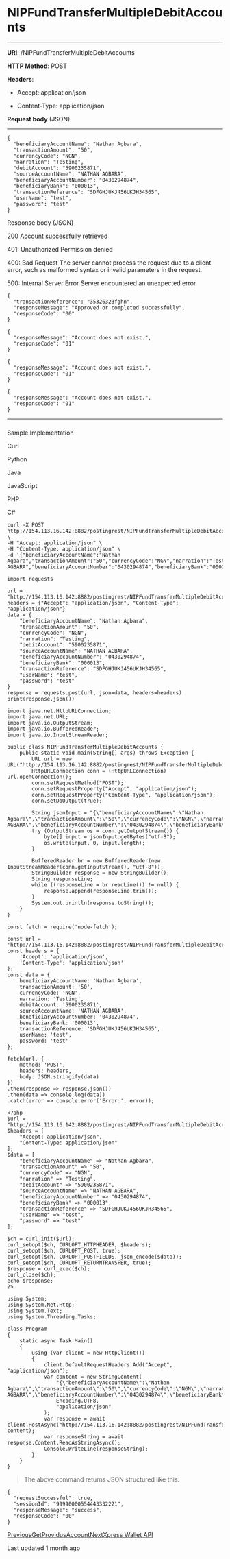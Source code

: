 # NIPFundTransferMultipleDebitAccounts

* * *

**URI**: /NIPFundTransferMultipleDebitAccounts

**HTTP Method**: POST

**Headers**:

*   Accept: application/json
    
*   Content-Type: application/json
    

**Request body** (JSON)

* * *

```
{
  "beneficiaryAccountName": "Nathan Agbara",
  "transactionAmount": "50",
  "currencyCode": "NGN",
  "narration": "Testing",
  "debitAccount": "5900235871",
  "sourceAccountName": "NATHAN AGBARA",
  "beneficiaryAccountNumber": "0430294874",
  "beneficiaryBank": "000013",
  "transactionReference": "SDFGHJUKJ456UKJH34565",
  "userName": "test",
  "password": "test"
}
```

Response body (JSON)

200 Account successfully retrieved

[](#tab-id-200-account-successfully-retrieved)

401: Unauthorized Permission denied

[](#tab-id-401-unauthorized-permission-denied)

400: Bad Request The server cannot process the request due to a client error, such as malformed syntax or invalid parameters in the request.

[](#tab-id-400-bad-request-the-server-cannot-process-the-request-due-to-a-client-error-such-as-malformed-syntax)

500: Internal Server Error Server encountered an unexpected error

[](#tab-id-500-internal-server-error-server-encountered-an-unexpected-error)

```
{
  "transactionReference": "35326323fghn",
  "responseMessage": "Approved or completed successfully",
  "responseCode": "00"
}
```

```
{
  "responseMessage": "Account does not exist.",
  "responseCode": "01"
}
```

```
{
  "responseMessage": "Account does not exist.",
  "responseCode": "01"
}
```

```
{
  "responseMessage": "Account does not exist.",
  "responseCode": "01"
}
```

* * *

### 

[](#sample-implementation)

Sample Implementation

Curl

[](#tab-curl)

Python

[](#tab-python)

Java

[](#tab-java)

JavaScript

[](#tab-javascript)

PHP

[](#tab-php)

C#

[](#tab-c)

```
curl -X POST http://154.113.16.142:8882/postingrest/NIPFundTransferMultipleDebitAccounts \
-H "Accept: application/json" \
-H "Content-Type: application/json" \
-d '{"beneficiaryAccountName":"Nathan Agbara","transactionAmount":"50","currencyCode":"NGN","narration":"Testing","debitAccount":"5900235871","sourceAccountName":"NATHAN AGBARA","beneficiaryAccountNumber":"0430294874","beneficiaryBank":"000013","transactionReference":"SDFGHJUKJ456UKJH34565","userName":"test","password":"test"}'
```

```
import requests

url = "http://154.113.16.142:8882/postingrest/NIPFundTransferMultipleDebitAccounts"
headers = {"Accept": "application/json", "Content-Type": "application/json"}
data = {
    "beneficiaryAccountName": "Nathan Agbara",
    "transactionAmount": "50",
    "currencyCode": "NGN",
    "narration": "Testing",
    "debitAccount": "5900235871",
    "sourceAccountName": "NATHAN AGBARA",
    "beneficiaryAccountNumber": "0430294874",
    "beneficiaryBank": "000013",
    "transactionReference": "SDFGHJUKJ456UKJH34565",
    "userName": "test",
    "password": "test"
}
response = requests.post(url, json=data, headers=headers)
print(response.json())
```

```
import java.net.HttpURLConnection;
import java.net.URL;
import java.io.OutputStream;
import java.io.BufferedReader;
import java.io.InputStreamReader;

public class NIPFundTransferMultipleDebitAccounts {
    public static void main(String[] args) throws Exception {
        URL url = new URL("http://154.113.16.142:8882/postingrest/NIPFundTransferMultipleDebitAccounts");
        HttpURLConnection conn = (HttpURLConnection) url.openConnection();
        conn.setRequestMethod("POST");
        conn.setRequestProperty("Accept", "application/json");
        conn.setRequestProperty("Content-Type", "application/json");
        conn.setDoOutput(true);

        String jsonInput = "{\"beneficiaryAccountName\":\"Nathan Agbara\",\"transactionAmount\":\"50\",\"currencyCode\":\"NGN\",\"narration\":\"Testing\",\"debitAccount\":\"5900235871\",\"sourceAccountName\":\"NATHAN AGBARA\",\"beneficiaryAccountNumber\":\"0430294874\",\"beneficiaryBank\":\"000013\",\"transactionReference\":\"SDFGHJUKJ456UKJH34565\",\"userName\":\"test\",\"password\":\"test\"}";
        try (OutputStream os = conn.getOutputStream()) {
            byte[] input = jsonInput.getBytes("utf-8");
            os.write(input, 0, input.length);
        }

        BufferedReader br = new BufferedReader(new InputStreamReader(conn.getInputStream(), "utf-8"));
        StringBuilder response = new StringBuilder();
        String responseLine;
        while ((responseLine = br.readLine()) != null) {
            response.append(responseLine.trim());
        }
        System.out.println(response.toString());
    }
}
```

```
const fetch = require('node-fetch');

const url = 'http://154.113.16.142:8882/postingrest/NIPFundTransferMultipleDebitAccounts';
const headers = {
    'Accept': 'application/json',
    'Content-Type': 'application/json'
};
const data = {
    beneficiaryAccountName: 'Nathan Agbara',
    transactionAmount: '50',
    currencyCode: 'NGN',
    narration: 'Testing',
    debitAccount: '5900235871',
    sourceAccountName: 'NATHAN AGBARA',
    beneficiaryAccountNumber: '0430294874',
    beneficiaryBank: '000013',
    transactionReference: 'SDFGHJUKJ456UKJH34565',
    userName: 'test',
    password: 'test'
};

fetch(url, {
    method: 'POST',
    headers: headers,
    body: JSON.stringify(data)
})
.then(response => response.json())
.then(data => console.log(data))
.catch(error => console.error('Error:', error));
```

```
<?php
$url = "http://154.113.16.142:8882/postingrest/NIPFundTransferMultipleDebitAccounts";
$headers = [
    "Accept: application/json",
    "Content-Type: application/json"
];
$data = [
    "beneficiaryAccountName" => "Nathan Agbara",
    "transactionAmount" => "50",
    "currencyCode" => "NGN",
    "narration" => "Testing",
    "debitAccount" => "5900235871",
    "sourceAccountName" => "NATHAN AGBARA",
    "beneficiaryAccountNumber" => "0430294874",
    "beneficiaryBank" => "000013",
    "transactionReference" => "SDFGHJUKJ456UKJH34565",
    "userName" => "test",
    "password" => "test"
];

$ch = curl_init($url);
curl_setopt($ch, CURLOPT_HTTPHEADER, $headers);
curl_setopt($ch, CURLOPT_POST, true);
curl_setopt($ch, CURLOPT_POSTFIELDS, json_encode($data));
curl_setopt($ch, CURLOPT_RETURNTRANSFER, true);
$response = curl_exec($ch);
curl_close($ch);
echo $response;
?>
```

```
using System;
using System.Net.Http;
using System.Text;
using System.Threading.Tasks;

class Program
{
    static async Task Main()
    {
        using (var client = new HttpClient())
        {
            client.DefaultRequestHeaders.Add("Accept", "application/json");
            var content = new StringContent(
                "{\"beneficiaryAccountName\":\"Nathan Agbara\",\"transactionAmount\":\"50\",\"currencyCode\":\"NGN\",\"narration\":\"Testing\",\"debitAccount\":\"5900235871\",\"sourceAccountName\":\"NATHAN AGBARA\",\"beneficiaryAccountNumber\":\"0430294874\",\"beneficiaryBank\":\"000013\",\"transactionReference\":\"SDFGHJUKJ456UKJH34565\",\"userName\":\"test\",\"password\":\"test\"}",
                Encoding.UTF8,
                "application/json"
            );
            var response = await client.PostAsync("http://154.113.16.142:8882/postingrest/NIPFundTransferMultipleDebitAccounts", content);
            var responseString = await response.Content.ReadAsStringAsync();
            Console.WriteLine(responseString);
        }
    }
}
```

> The above command returns JSON structured like this:

```
{
  "requestSuccessful": true,
  "sessionId": "99990000554443332221",
  "responseMessage": "success",
  "responseCode": "00"
}
```

[PreviousGetProvidusAccount](/third-party-generic-api/getprovidusaccount)[NextXpress Wallet API](/xpress-wallet-api)

Last updated 1 month ago